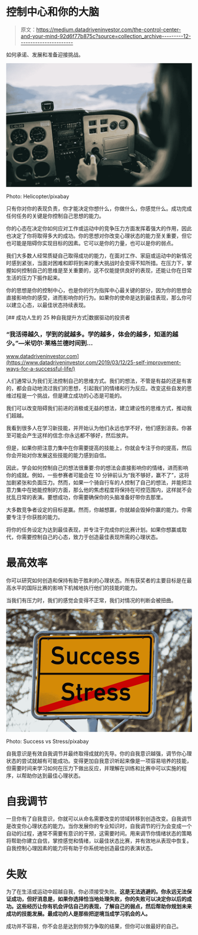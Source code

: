 # 控制中心和你的大脑

> 原文：<https://medium.datadriveninvestor.com/the-control-center-and-your-mind-92d6f77b875c?source=collection_archive---------12----------------------->

如何承诺、发展和准备迎接挑战。

![](img/8eaed9e4a21ee04a700b375b1f6b3a4f.png)

Photo: Helicopter/pixabay

只有你对你的表现负责，你才能决定你想什么，你做什么，你感觉什么。成功完成任何任务的关键是你控制自己思想的能力。

你的心态在决定你如何应对工作或运动中的竞争压力方面发挥着强大的作用，因此也决定了你将取得多大的成功。你的思想对你改变心理状态的能力至关重要，但它也可能是阻碍你实现目标的因素。它可以是你的力量，也可以是你的弱点。

我们大多数人经常质疑自己取得成功的能力，在面对工作、家庭或运动中的新情况时感到紧张，当面对困难和即将到来的重大挑战时会变得不知所措。在压力下，掌握如何控制自己的思维是至关重要的，这不仅能提供良好的表现，还能让你在日常生活的压力下振作起来。

你的思想是你的控制中心，也是你的行为指挥中心最关键的部分，因为你的思想会直接影响你的感受，进而影响你的行为。如果你的使命是达到最佳表现，那么你可以建立心态，以最佳状态持续表现。

[](https://www.datadriveninvestor.com/2019/03/12/25-self-improvement-ways-for-a-successful-life/) [## 成功人生的 25 种自我提升方式|数据驱动的投资者

### “我活得越久，学到的就越多。学的越多，体会的越多，知道的越少。”―米切尔·莱格兰德时间到…

www.datadriveninvestor.com](https://www.datadriveninvestor.com/2019/03/12/25-self-improvement-ways-for-a-successful-life/) 

人们通常认为我们无法控制自己的思维方式。我们的想法，不管是有益的还是有害的，都会自动地流过我们的思想，引起我们的情绪和行为反应。改变这些自发的思维过程是一个挑战，但是建立成功的心态是可能的。

我们可以改变阻碍我们前进的消极或无益的想法，建立建设性的思维方式，推动我们超越。

我看到很多人在学习新技能，并开始认为他们永远也学不好，他们感到沮丧。你甚至可能会产生这样的信念:你永远都不够好，然后放弃。

但是，如果你把注意力集中在你需要提高的技能上，你就会专注于你的提高，然后你会开始对你发展这些技能的能力感到自信。

因此，学会如何控制自己的想法很重要:你的想法会直接影响你的情绪，进而影响你的成就。例如，一些参赛者可能会在 10 分钟前认为“我不够好，赢不了”，这将加剧紧张和负面压力。然而，如果一个骑自行车的人控制了自己的想法，并能把注意力集中在她能控制的方面，那么他的焦虑程度将保持在可控范围内，这样就不会扰乱日常的表演。要想成功，你需要确保你的头脑准备好带你去那里。

大多数竞争者设定的目标是赢。然而，你越想赢，你就越会毁掉你赢的能力。你需要专注于你获胜的能力。

将你的任务设定为达到最佳表现，并专注于完成你的比赛计划。如果你想赢或取代，你需要控制自己的心态，致力于创造最佳表现所需的心理状态。

# 最高效率

你可以研究如何创造和保持有助于胜利的心理状态。所有获奖者的主要目标是在最高水平的国际比赛的影响下机械地执行他们的技能的能力。

当我们有压力时，我们的感觉会变得不正常，我们对情况的判断会被扭曲。

![](img/af0ebe84cdf68e5196b3604256988d31.png)

Photo: Success vs Stress/pixabay

自我意识是有效自我调节并最终取得成就的先导。你的自我意识越强，调节你心理状态的尝试就越有可能成功。变得更加自我意识听起来像是一项容易培养的技能，但需要时间来学习如何在压力下做出反应，并理解在训练和比赛中可以实施的程序，以帮助你达到最佳心理状态。

# 自我调节

一旦你有了自我意识，你就可以从命名需要改变的领域转移到创造改变。自我调节是改变你心理状态的能力。当你发展你的专业知识时，自我调节的行为会变成一个自动的过程，通常不需要有意识的干预，这需要时间。用来调节你情绪状态的策略将帮助你建立自信，掌控感觉和情绪，以最佳状态比赛，并有效地从表现中恢复。自我控制心理因素的能力将有助于你系统地创造最佳的表演状态。

# 失败

为了在生活或运动中超越自我，你必须接受失败。**这是无法逃避的。你永远无法保证成功，但好消息是，如果你选择恰当地处理失败，你的失败可以决定你以后的成功。这些经历让你有机会评估自己的表现，了解自己的弱点，然后帮助你规划未来成功的技能发展。最成功的人是那些把逆境当成学习机会的人。**

成功并不容易，你不会总是达到你努力争取的结果，但你可以做最好的自己。
